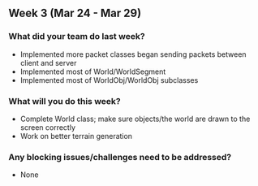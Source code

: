 ## Week 3 (Mar 24 - Mar 29)

### What did your team do last week?
* Implemented more packet classes began sending packets between client and server
* Implemented most of World/WorldSegment
* Implemented most of WorldObj/WorldObj subclasses

### What will you do this week?
* Complete World class; make sure objects/the world are drawn to the screen correctly
* Work on better terrain generation

### Any blocking issues/challenges need to be addressed?
* None